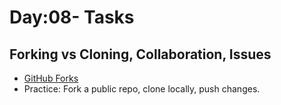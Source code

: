 # Day:08- Tasks

## Forking vs Cloning, Collaboration, Issues

- [GitHub Forks](https://docs.github.com/en/get-started/quickstart/fork-a-repo)
- Practice: Fork a public repo, clone locally, push changes.
